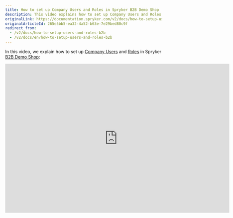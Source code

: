 ```yaml
---
title: How to set up Company Users and Roles in Spryker B2B Demo Shop
description: This video explains how to set up Company Users and Roles in Spryker B2B Demo Shop
originalLink: https://documentation.spryker.com/v2/docs/how-to-setup-users-and-roles-b2b
originalArticleId: 265e5bb5-ea32-4a52-b63e-7e29bed80c9f
redirect_from:
  - /v2/docs/how-to-setup-users-and-roles-b2b
  - /v2/docs/en/how-to-setup-users-and-roles-b2b
---
```


In this video, we explain how to set up [Company Users](/docs/scos/dev/features/201903.0/company-account-management/company-account-overview/company-account-and-general-organizational-structure.html) and [Roles](https://documentation.spryker.com/v2/docs/company-roles-permissions-overview) in Spryker [B2B Demo Shop](/docs/scos/user/about-spryker/201903.0/demo-shops.html#b2b-demo-shop):

<iframe src="https://fast.wistia.net/embed/iframe/72qy3slwjo" title="How to set up Company Users and Roles in Spryker" allowtransparency="true" frameborder="0" scrolling="no" class="wistia_embed" name="wistia_embed" allowfullscreen="0" mozallowfullscreen="0" webkitallowfullscreen="0" oallowfullscreen="0" msallowfullscreen="0" width="720" height="480"></iframe>
